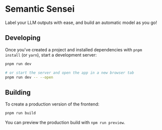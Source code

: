 # Semantic Sensei

Label your LLM outputs with ease, and build an automatic model as you go!

## Developing

Once you've created a project and installed dependencies with `pnpm install`
(or `yarn`), start a development server:

```bash
pnpm run dev

# or start the server and open the app in a new browser tab
pnpm run dev -- --open
```

## Building

To create a production version of the frontend:

```bash
pnpm run build
```

You can preview the production build with `npm run preview`.
